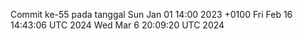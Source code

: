 Commit ke-55 pada tanggal Sun Jan 01 14:00 2023 +0100
Fri Feb 16 14:43:06 UTC 2024
Wed Mar  6 20:09:20 UTC 2024
